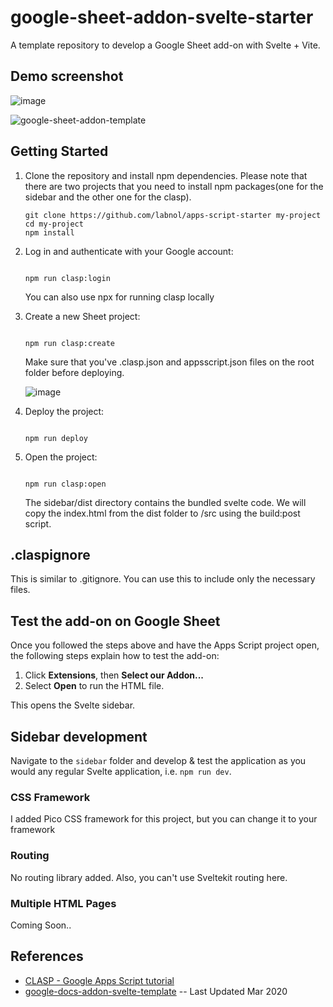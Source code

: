 # google-sheet-addon-svelte-starter

A template repository to develop a Google Sheet add-on with Svelte + Vite.

## Demo screenshot
![image](https://user-images.githubusercontent.com/1285344/209518909-87a2ddaf-7cf4-4882-bea9-8326d255098a.png)

![google-sheet-addon-template](https://user-images.githubusercontent.com/1285344/209519244-fc6e6c39-0dad-43c7-81cf-db7f39e79a41.gif)


## Getting Started

1. Clone the repository and install npm dependencies. Please note that there are two projects that you need to install npm packages(one for the sidebar and the other one for the clasp).

   ```
   git clone https://github.com/labnol/apps-script-starter my-project
   cd my-project
   npm install
   ```

1. Log in and authenticate with your Google account:

   ```

   npm run clasp:login

   ```

   You can also use npx for running clasp locally

1. Create a new Sheet project:

   ```

   npm run clasp:create

   ```

   Make sure that you've .clasp.json and appsscript.json files on the root folder before deploying.

   ![image](https://user-images.githubusercontent.com/1285344/209518808-4e3babda-a85e-47d3-a937-891571062e80.png)

1. Deploy the project:

   ```

   npm run deploy

   ```

1. Open the project:

   ```

   npm run clasp:open

   ```

   The sidebar/dist directory contains the bundled svelte code. We will copy the index.html from the dist folder to /src using the build:post script.

## .claspignore

   This is similar to .gitignore. You can use this to include only the necessary files.

## Test the add-on on Google Sheet

Once you followed the steps above and have the Apps Script project open, the following steps explain how to test the add-on:

1. Click **Extensions**, then **Select our Addon...**
1. Select **Open** to run the HTML file.

This opens the Svelte sidebar.

## Sidebar development

Navigate to the `sidebar` folder and develop & test the application as you would any regular Svelte application, i.e. `npm run dev`.

### CSS Framework

   I added Pico CSS framework for this project, but you can change it to your framework

### Routing

   No routing library added. Also, you can't use Sveltekit routing here.

### Multiple HTML Pages

   Coming Soon..

## References

- [CLASP - Google Apps Script tutorial](https://blog.makeinfo.co/clasp-google-apps-script-tutorial)
- [google-docs-addon-svelte-template](https://github.com/mikenikles/google-docs-addon-svelte-template) -- Last Updated Mar 2020
